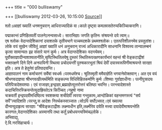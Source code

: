 +++
title = "000 bulliswamy"

+++
[[bulliswamy	2012-03-26, 10:15:00 [Source](https://groups.google.com/g/bvparishat/c/buj1lQ8W6QQ)]]



श्लो॥आज्ञां ख्यातिं धनमनुचरान् आधिराज्यादिकं वा।काले दृष्ट्वा कमलवसतेरप्यकिञ्चित्कराणि।  

पद्माकान्तं प्रणिहितवतीं पालनेऽनन्यसाध्ये। साराभिज्ञाः जगति कृतिनः संश्रयन्ते दये त्वाम्॥  
एष श्लोकः वेदान्तदेशिकानां दयाशतके तृतीयभागे पञ्चमदशके प्रथमश्श्लोकः। एतत्परिशीलनमेव प्रस्तुतांशः। लोके वयं सुखेन जीवितुं आज्ञां ख्यातिं धनं अनुचरान् राज्यं अधिकारादीनि साधनानि विश्वस्य तान्यालम्बनं कृत्वा सामान्यतः इह संसारे यानं कुर्मः। अत्र वेदान्तदेशिकाः वदन्त्येवम्। पूर्वोक्ताज्ञादीन्यशाश्वतानीति,सृष्टिस्थितिलयेषु दुस्तरं स्थितिरूपरक्षणकार्यंभारं वहन्तं श्री वेङ्कटाद्रीशं भक्तरक्षणे दिने दिने अनपायिनी स्थित्वा प्रचोदयन्तीं पुरुषकारभूतां श्रियं देवीं दयास्वरूपिणीमाश्रयन्ते सारज्ञा इति। अत्र ते हेतूनेवं प्रतिपादयन्ति।  
आज्ञापालनं नाम कर्माचरणं सर्वेषां स्वधर्मः।परमधर्मश्च। श्रुतिस्मृती ममैवाज्ञेति भगवानेवोक्तवान्। अत एव वयं श्रीभगवदाज्ञया श्रीभगवत्प्रीत्यर्थमिति सङ्कल्प्य विधिविहितकर्माणि कुर्मः।शिष्याः गुर्वाज्ञाधीनाः। पत्नीपुत्रादयः पतिपित्रादेशवश्याः। एवं राजाज्ञा,इन्द्राज्ञा,ब्रह्माज्ञेत्युत्तरोत्तरं बलिष्ठा भवन्ति। परन्त्वादेशास्ते कदाचित्तिरस्क्रियन्तेत्युदाह्रियतेऽत्र किञ्चित्।नहु्षो नामा  
चक्रवर्ती इन्द्रपदवीमधिष्ठित्य स्वशक्त्या शचीदेवीं त्वरया गन्तुकामः,आन्दोळिकां वहन्तमगस्त्यं "सर्प सर्पे"त्यादिशति।परन्तु,स आदेशः निरर्थकस्सञ्जातः।सोऽपि सर्पोऽभवत्।एवं ख्यात्या  
दीन्यप्युदाहृत्य सारज्ञाः "श्रीवेङ्कटाद्रीशः लक्ष्म्यधीन इति,लक्ष्मीरेव दयेति मत्त्वा दयादेवीमाश्रयन्तेति कारणतः,वेदान्तदेशिकाः अस्मानपि तथा कर्तुं प्रबोधयन्त्यस्मिंच्छ्लोके।  
अभिवाद्य,  
ऐ.वि.नरसिंहाचार्यः।  
  

